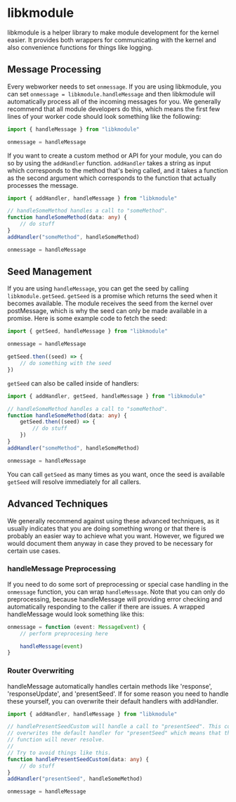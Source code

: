 # libkmodule

libkmodule is a helper library to make module development for the kernel
easier. It provides both wrappers for communicating with the kernel and also
convenience functions for things like logging.

## Message Processing

Every webworker needs to set `onmessage`. If you are using libkmodule, you can
set `onmessage = libkmodule.handleMessage` and then libkmodule will
automatically process all of the incoming messages for you. We generally
recommend that all module developers do this, which means the first few lines
of your worker code should look something like the following:

```ts
import { handleMessage } from "libkmodule"

onmessage = handleMessage
```

If you want to create a custom method or API for your module, you can do so by
using the `addHandler` function. `addHandler` takes a string as input which
corresponds to the method that's being called, and it takes a function as the
second argument which corresponds to the function that actually processes the
message.

```ts
import { addHandler, handleMessage } from "libkmodule"

// handleSomeMethod handles a call to "someMethod".
function handleSomeMethod(data: any) {
	// do stuff
}
addHandler("someMethod", handleSomeMethod)

onmessage = handleMessage
```

## Seed Management

If you are using `handleMessage`, you can get the seed by calling
`libkmodule.getSeed`. `getSeed` is a promise which returns the seed when it
becomes available. The module receives the seed from the kernel over
postMessage, which is why the seed can only be made available in a promise.
Here is some example code to fetch the seed:

```ts
import { getSeed, handleMessage } from "libkmodule"

onmessage = handleMessage

getSeed.then((seed) => {
	// do something with the seed
})
```

`getSeed` can also be called inside of handlers:

```ts
import { addHandler, getSeed, handleMessage } from "libkmodule"

// handleSomeMethod handles a call to "someMethod".
function handleSomeMethod(data: any) {
	getSeed.then((seed) => {
		// do stuff
	})
}
addHandler("someMethod", handleSomeMethod)

onmessage = handleMessage
```

You can call `getSeed` as many times as you want, once the seed is available
`getSeed` will resolve immediately for all callers.

## Advanced Techniques

We generally recommend against using these advanced techniques, as it usually
indicates that you are doing something wrong or that there is probably an
easier way to achieve what you want. However, we figured we would document them
anyway in case they proved to be necessary for certain use cases.

### handleMessage Preprocessing

If you need to do some sort of preprocessing or special case handling in the
`onmessage` function, you can wrap `handleMessage`. Note that you can only do
preprocessing, because handleMessage will providing error checking and
automatically responding to the caller if there are issues. A wrapped
handleMessage would look something like this:

```ts
onmessage = function (event: MessageEvent) {
	// perform preprocesing here

	handleMessage(event)
}
```

### Router Overwriting

handleMessage automatically handles certain methods like 'response',
'responseUpdate', and 'presentSeed'. If for some reason you need to handle
these yourself, you can overwrite their default handlers with addHandler.

```ts
import { addHandler, handleMessage } from "libkmodule"

// handlePresentSeedCustom will handle a call to "presentSeed". This completely
// overwrites the default handler for "presentSeed" which means that the 'getSeed'
// function will never resolve.
//
// Try to avoid things like this.
function handlePresentSeedCustom(data: any) {
	// do stuff
}
addHandler("presentSeed", handleSomeMethod)

onmessage = handleMessage
```
